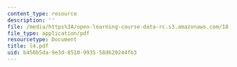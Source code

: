 ```yaml
---
content_type: resource
description: ''
file: /media/https%3A/open-learning-course-data-rc.s3.amazonaws.com/18-433-combinatorial-optimization-fall-2003/b450b5da9e3d8510993558d620244fb3_l4.pdf
file_type: application/pdf
resourcetype: Document
title: l4.pdf
uid: b450b5da-9e3d-8510-9935-58d620244fb3
---
```

